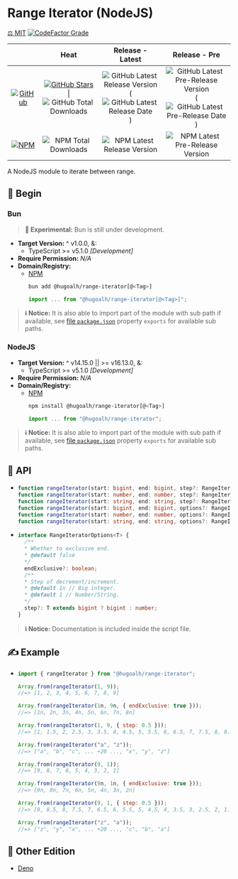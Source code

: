 # Range Iterator (NodeJS)

[⚖️ MIT](./LICENSE.md)
[![CodeFactor Grade](https://img.shields.io/codefactor/grade/github/hugoalh-studio/range-iterator-nodejs?label=Grade&logo=codefactor&logoColor=ffffff&style=flat-square "CodeFactor Grade")](https://www.codefactor.io/repository/github/hugoalh-studio/range-iterator-nodejs)

|  | **Heat** | **Release - Latest** | **Release - Pre** |
|:-:|:-:|:-:|:-:|
| [![GitHub](https://img.shields.io/badge/GitHub-181717?logo=github&logoColor=ffffff&style=flat-square "GitHub")](https://github.com/hugoalh-studio/range-iterator-nodejs) | [![GitHub Stars](https://img.shields.io/github/stars/hugoalh-studio/range-iterator-nodejs?label=&logoColor=ffffff&style=flat-square "GitHub Stars")](https://github.com/hugoalh-studio/range-iterator-nodejs/stargazers) \| ![GitHub Total Downloads](https://img.shields.io/github/downloads/hugoalh-studio/range-iterator-nodejs/total?label=&style=flat-square "GitHub Total Downloads") | ![GitHub Latest Release Version](https://img.shields.io/github/release/hugoalh-studio/range-iterator-nodejs?sort=semver&label=&style=flat-square "GitHub Latest Release Version") (![GitHub Latest Release Date](https://img.shields.io/github/release-date/hugoalh-studio/range-iterator-nodejs?label=&style=flat-square "GitHub Latest Release Date")) | ![GitHub Latest Pre-Release Version](https://img.shields.io/github/release/hugoalh-studio/range-iterator-nodejs?include_prereleases&sort=semver&label=&style=flat-square "GitHub Latest Pre-Release Version") (![GitHub Latest Pre-Release Date](https://img.shields.io/github/release-date-pre/hugoalh-studio/range-iterator-nodejs?label=&style=flat-square "GitHub Latest Pre-Release Date")) |
| [![NPM](https://img.shields.io/badge/NPM-CB3837?logo=npm&logoColor=ffffff&style=flat-square "NPM")](https://www.npmjs.com/package/@hugoalh/range-iterator) | ![NPM Total Downloads](https://img.shields.io/npm/dt/@hugoalh/range-iterator?label=&style=flat-square "NPM Total Downloads") | ![NPM Latest Release Version](https://img.shields.io/npm/v/@hugoalh/range-iterator/latest?label=&style=flat-square "NPM Latest Release Version") | ![NPM Latest Pre-Release Version](https://img.shields.io/npm/v/@hugoalh/range-iterator/pre?label=&style=flat-square "NPM Latest Pre-Release Version") |

A NodeJS module to iterate between range.

## 🔰 Begin

### Bun

> **🧪 Experimental:** Bun is still under development.

- **Target Version:** ^ v1.0.0, &:
  - TypeScript >= v5.1.0 *\[Development\]*
- **Require Permission:** *N/A*
- **Domain/Registry:**
  - [NPM](https://www.npmjs.com/package/@hugoalh/range-iterator)
    ```sh
    bun add @hugoalh/range-iterator[@<Tag>]
    ```
    ```js
    import ... from "@hugoalh/range-iterator[@<Tag>]";
    ```

> **ℹ️ Notice:** It is also able to import part of the module with sub path if available, see [file `package.json`](./package.json) property `exports` for available sub paths.

### NodeJS

- **Target Version:** ^ v14.15.0 \|\| >= v16.13.0, &:
  - TypeScript >= v5.1.0 *\[Development\]*
- **Require Permission:** *N/A*
- **Domain/Registry:**
  - [NPM](https://www.npmjs.com/package/@hugoalh/range-iterator)
    ```sh
    npm install @hugoalh/range-iterator[@<Tag>]
    ```
    ```js
    import ... from "@hugoalh/range-iterator";
    ```

> **ℹ️ Notice:** It is also able to import part of the module with sub path if available, see [file `package.json`](./package.json) property `exports` for available sub paths.

## 🧩 API

- ```ts
  function rangeIterator(start: bigint, end: bigint, step?: RangeIteratorOptions<bigint>["step"]): Generator<bigint, void, unknown>;
  function rangeIterator(start: number, end: number, step?: RangeIteratorOptions<number>["step"]): Generator<number, void, unknown>;
  function rangeIterator(start: string, end: string, step?: RangeIteratorOptions<string>["step"]): Generator<string, void, unknown>;
  function rangeIterator(start: bigint, end: bigint, options?: RangeIteratorOptions<bigint>): Generator<bigint, void, unknown>;
  function rangeIterator(start: number, end: number, options?: RangeIteratorOptions<number>): Generator<number, void, unknown>;
  function rangeIterator(start: string, end: string, options?: RangeIteratorOptions<string>): Generator<string, void, unknown>;
  ```
- ```ts
  interface RangeIteratorOptions<T> {
    /**
    * Whether to exclusive end.
    * @default false
    */
    endExclusive?: boolean;
    /**
    * Step of decrement/increment.
    * @default 1n // Big integer.
    * @default 1 // Number/String.
    */
    step?: T extends bigint ? bigint : number;
  }
  ```

> **ℹ️ Notice:** Documentation is included inside the script file.

## ✍️ Example

- ```js
  import { rangeIterator } from "@hugoalh/range-iterator";

  Array.from(rangeIterator(1, 9));
  //=> [1, 2, 3, 4, 5, 6, 7, 8, 9]

  Array.from(rangeIterator(1n, 9n, { endExclusive: true }));
  //=> [1n, 2n, 3n, 4n, 5n, 6n, 7n, 8n]

  Array.from(rangeIterator(1, 9, { step: 0.5 }));
  //=> [1, 1.5, 2, 2.5, 3, 3.5, 4, 4.5, 5, 5.5, 6, 6.5, 7, 7.5, 8, 8.5, 9]

  Array.from(rangeIterator("a", "z"));
  //=> ["a", "b", "c", ... +20 ..., "x", "y", "z"]

  Array.from(rangeIterator(9, 1));
  //=> [9, 8, 7, 6, 5, 4, 3, 2, 1]

  Array.from(rangeIterator(9n, 1n, { endExclusive: true }));
  //=> [9n, 8n, 7n, 6n, 5n, 4n, 3n, 2n]

  Array.from(rangeIterator(9, 1, { step: 0.5 }));
  //=> [9, 8.5, 8, 7.5, 7, 6.5, 6, 5.5, 5, 4.5, 4, 3.5, 3, 2.5, 2, 1.5, 1]

  Array.from(rangeIterator("z", "a"));
  //=> ["z", "y", "x", ... +20 ..., "c", "b", "a"]
  ```

## 🔗 Other Edition

- [Deno](https://github.com/hugoalh-studio/range-iterator-deno)
